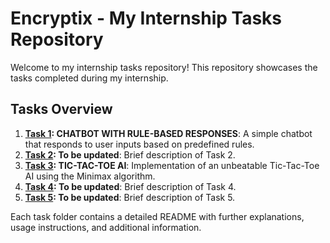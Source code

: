 # Encryptix - My Internship Tasks Repository

Welcome to my internship tasks repository! This repository showcases the tasks completed during my internship.

## Tasks Overview

1. **[Task 1](./Task-1/README.md):  CHATBOT WITH RULE-BASED RESPONSES**: A simple chatbot that responds to user inputs based on predefined rules.
2. **[Task 2](./Task-2/README.md): To be updated**: Brief description of Task 2.
3. **[Task 3](./Task-3/README.md): TIC-TAC-TOE AI**: Implementation of an unbeatable Tic-Tac-Toe AI using the Minimax algorithm.
4. **[Task 4](./Task-4/README.md): To be updated**: Brief description of Task 4.
5. **[Task 5](./Task-5/README.md): To be updated**: Brief description of Task 5.

Each task folder contains a detailed README with further explanations, usage instructions, and additional information.
